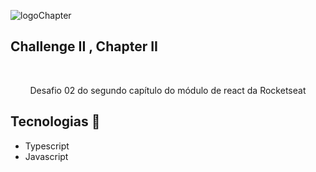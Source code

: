 
![logoChapter](https://user-images.githubusercontent.com/80333527/168883921-bba51505-7c31-4541-b30a-c05f83996b18.svg)
## Challenge II , Chapter II
<br/>

<p align="center"> Desafio 02 do segundo capítulo do módulo de react da Rocketseat </p>

## Tecnologias 🚀
- Typescript
- Javascript

